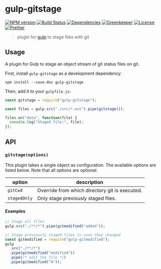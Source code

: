 # gulp-gitstage

[![NPM version][npm-image]][npm-url]
[![Build Status][build-image]][build-url]
[![Dependencies][deps-image]][deps-url]
[![Greenkeeper][greenkeeper-image]][greenkeeper-url]
[![License][license-image]][license-url]
[![Prettier][prettier-image]][prettier-url]

> plugin for [gulp](https://github.com/gulpjs/gulp) to stage files with git

## Usage

A plugin for Gulp to stage an object stream of git status files on git.

First, install `gulp-gitstage` as a development dependency:

```shell
npm install --save-dev gulp-gitstage
```

Then, add it to your `gulpfile.js`:

```javascript
const gitstage = require("gulp-gitstage");

const files = gulp.src("./src/*.ext").pipe(gitstage());

files.on("data", function(file) {
  console.log("Staged file:", file);
});
```

## API

### `gitstage(options)`

This plugin takes a single object as configuration. The available options are
listed below. Note that all options are optional.

| option       | description                                    |
| ------------ | ---------------------------------------------- |
| `gitCwd`     | Override from which directory git is executed. |
| `stagedOnly` | Only stage previously staged files.            |

#### Examples

```javascript
// Stage all files
gulp.src("./**/*").pipe(gitmodified("added"));
```

```javascript
// Stage previously staged files in case they changed
const gitmodified = require("gulp-gitmodified");
gulp
  .src("./**/*")
  .pipe(gitmodified("modified"))
  .pipe(/* edit the file */)
  .pipe(gitmodified("A"));
```

[npm-url]: https://npmjs.org/package/gulp-gitstage
[npm-image]: https://badge.fury.io/js/gulp-gitstage.png
[build-url]: http://travis-ci.com/ericcornelissen/gulp-gitstage
[build-image]: https://travis-ci.com/ericcornelissen/gulp-gitstage.svg?branch=master
[deps-url]: https://david-dm.org/ericcornelissen/gulp-gitstage
[deps-image]: https://david-dm.org/ericcornelissen/gulp-gitstage/status.svg
[greenkeeper-url]: https://greenkeeper.io/
[greenkeeper-image]: https://badges.greenkeeper.io/ericcornelissen/gulp-gitstage.svg
[license-url]: https://opensource.org/licenses/MIT
[license-image]: https://img.shields.io/badge/License-MIT-yellow.svg
[prettier-url]: https://prettier.io/
[prettier-image]: https://img.shields.io/badge/styled_with-prettier-ff69b4.svg
